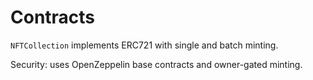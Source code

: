 # Contracts

`NFTCollection` implements ERC721 with single and batch minting.

Security: uses OpenZeppelin base contracts and owner-gated minting.

